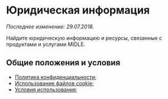# Юридическая информация

_Последнее изменение: 29.07.2018._

Найдите юридическую информацию и ресурсы, связанные с продуктами и услугами MIDLE.


## Общие положения и условия



*   [Политика конфиденциальности](/ru/legal/privacy);
*   [Использование файлов cookie](/ru/legal/privacy/cookies);
*   [Условия использования](/ru/legal/terms);
